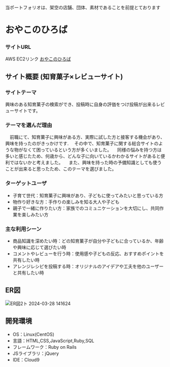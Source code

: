 当ポートフォリオは、架空の店舗、団体、素材であることを前提とております

# おやこのひろば

### サイトURL
   AWS EC2リンク
  [おやこのひろば][linkref]

[linkref]: https://parental-square.com/

## サイト概要  (知育菓子×レビューサイト)

### サイトテーマ
 興味のある知育菓子の検索ができ、投稿時に自身の評価をつけ投稿が出来るレビューサイトです。

### テーマを選んだ理由
　前職にて、知育菓子に興味がある方、実際に試した方と接客する機会があり、興味を持ったのがきっかけです.
　その中で、知育菓子に関する総合サイトのような物がなくて困っているという方が多くいました。
　同様の悩みを持つ方は多いと感じたため、何歳から、どんな子に向いているかわかるサイトがあると便利ではないかと考えました。
　また、興味を持った時の予備知識としても使うことが出来ると思ったため、このテーマを選びました。

### ターゲットユーザ
* 子育て世代：知育菓子に興味があり、子どもに使ってみたいと思っている方
* 物作り好きな方：手作りの楽しみを知る大人や子ども
* 親子で一緒に作りたい方：家族でのコミュニケーションを大切にし、共同作業を楽しみたい方

### 主な利用シーン
* 商品知識を深めたい時：どの知育菓子が自分や子どもに合っているか、年齢や興味に応じて選びたい時
* コメントやレビューを行う時：使用感や子どもの反応、おすすめポイントを共有したい時
* アレンジレシピを投稿する時：オリジナルのアイデアや工夫を他のユーザーと共有したい時
 
## ER図
![ER図2ト 2024-03-28 141624](https://github.com/ferington/parentl_square/assets/155619800/3237274b-9cec-45cb-84e0-1a3c9c56bc92)


## 開発環境
- OS：Linux(CentOS)
- 言語：HTML,CSS,JavaScript,Ruby,SQL
- フレームワーク：Ruby on Rails
- JSライブラリ：jQuery
- IDE：Cloud9

